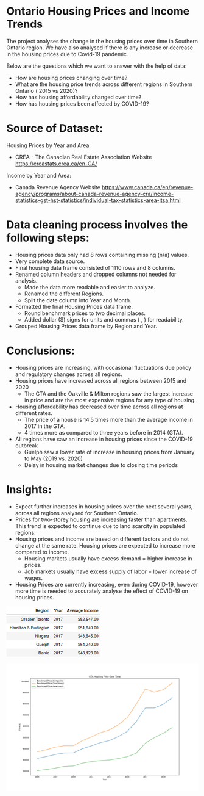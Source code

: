 # Ontario Housing Prices and Income Trends

The project analyses the change in the housing prices over time in Southern Ontario region. We have also analysed if there is any increase or decrease in the housing prices due to Covid-19 pandemic.

Below are the questions which we want to answer with the help of data:

* How are housing prices changing over time? 
* What are the housing price trends across different regions in Southern Ontario ( 2015 vs 2020)?
* How has housing affordability changed over time?
* How has housing prices been affected by COVID-19?


# Source of Dataset:

Housing Prices by Year and Area:
 * CREA - The Canadian Real Estate Association Website
   https://creastats.crea.ca/en-CA/

Income by Year and Area:
 * Canada Revenue Agency Website
   https://www.canada.ca/en/revenue-agency/programs/about-canada-revenue-agency-cra/income-statistics-gst-hst-statistics/individual-tax-statistics-area-itsa.html


# Data cleaning process involves the following steps:

* Housing prices data only had 8 rows containing missing (n/a) values.
* Very complete data source.
* Final housing data frame consisted of 1110 rows and 8 columns.
* Renamed column headers and dropped columns not needed for analysis.
  * Made the data more readable and easier to analyze.
  * Renamed the different Regions.
  * Split the date column into Year and Month.
* Formatted the final Housing Prices data frame.
  * Round benchmark prices to two decimal places.
  * Added dollar ($) signs for units and commas ( , ) for readability.
* Grouped Housing Prices data frame by Region and Year.


# Conclusions:

* Housing prices are increasing, with occasional fluctuations due policy and regulatory changes across all regions.
* Housing prices have increased across all regions between 2015 and 2020
  * The GTA and the Oakville & Milton regions saw the largest increase in price and are the most expensive regions for any type of housing.
* Housing affordability has decreased over time across all regions at different rates.
  * The price of a house is 14.5 times more than the average income in 2017 in the GTA.
  * 4 times more as compared to three years before in 2014 (GTA).
* All regions have saw an increase in housing prices since the COVID-19 outbreak
  * Guelph saw a lower rate of increase in housing prices from January to May (2019 vs. 2020)
  * Delay in housing market changes due to closing time periods



# Insights:

* Expect further increases in housing prices over  the next several years, across all regions analysed for Southern Ontario.
* Prices for two-storey housing are increasing faster than apartments. This trend is expected to continue due to land scarcity in populated regions.
* Housing prices and income are based on different factors and do not change at the same rate. Housing prices are expected to increase more compared to income.
  * Housing markets usually have excess demand = higher increase in prices.
  * Job markets usually have excess supply of labor = lower increase of wages.
* Housing Prices are currently increasing, even during COVID-19, however more time is needed to accurately analyse the effect of COVID-19 on housing prices.

![GTA](Figures/analysis_1.png)

![GTA](Figures/GTA_Housing_Price_Over_Time.png)
